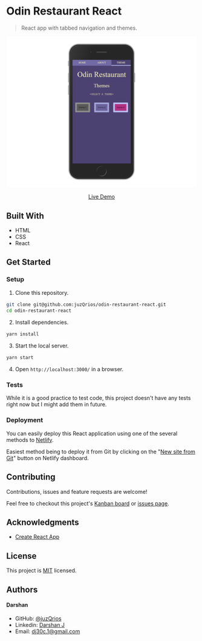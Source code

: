 # Odin Restaurant React

> React app with tabbed navigation and themes.

[//]: # (Screenshot, Application concept art etc)
![Screenshot](./screenshot.png)

[//]: # (Live Demo link)
<p align="center">
  <a href="https://odin-restaurant-react.netlify.com/">Live Demo</a>
</p>

## Built With

* HTML
* CSS
* React

## Get Started

### Setup

1. Clone this repository.

```bash
git clone git@github.com:juzQrios/odin-restaurant-react.git
cd odin-restaurant-react
```

2. Install dependencies.

```bash
yarn install
```

3. Start the local server.

```bash
yarn start
```

4. Open `http://localhost:3000/` in a browser.


### Tests

While it is a good practice to test code, this project doesn't have any tests right now but I might add them in future.

### Deployment

You can easily deploy this React application using one of the several methods to [Netlify](https://www.netlify.com).

Easiest method being to deploy it from Git by clicking on the "[New site from Git](https://app.netlify.com/start)" button on Netlify dashboard.

## Contributing

Contributions, issues and feature requests are welcome!

Feel free to checkout this project's [Kanban board](https://github.com/juzQrios/odin-restaurant-react/projects/1) or [issues page](https://github.com/juzQrios/odin-restaurant-react/issues).

## Acknowledgments

* [Create React App](https://github.com/facebook/create-react-app)

## License

This project is [MIT](./LICENSE) licensed.

## Authors

#### Darshan

* GitHub: [@juzQrios](https://github.com/juzQrios)
* Linkedin: [Darshan J](https://www.linkedin.com/in/jayadevdarshan/)
* Email: <dj30c.1@gmail.com>

